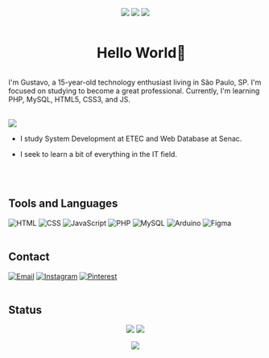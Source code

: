 <p align="center">
   <img src="https://badges.pufler.dev/visits/GuNunesB/GuNunesB"/> 
   <img src="https://badges.pufler.dev/repos/GuNunesB"/>
   <img src="https://badges.pufler.dev/commits/monthly/GuNunesB" />
</p>
<div id="user-content-toc">
   <ul align="center">
   <summary><h1 style="display: inline-block">Hello World👋</h1></summary>
</div>
I'm Gustavo, a 15-year-old technology enthusiast living in São Paulo, SP. I'm focused on studying to become a great professional. Currently, I'm learning PHP, MySQL, HTML5, CSS3, and JS.

<br><img src="https://images.wallpapersden.com/image/download/japanese-castle-pixel-art_bGZnbmWUmZqaraWkpJRmaWVlrWllZQ.jpg"><br>

- I study System Development at ETEC and Web Database at Senac.

- I seek to learn a bit of everything in the IT field.

<br><br>
## Tools and Languages

![HTML](https://img.shields.io/badge/-HTML-E34F26?style=flat&logo=html5&logoColor=white)
![CSS](https://img.shields.io/badge/-CSS-1572B6?style=flat&logo=css3&logoColor=white)
![JavaScript](https://img.shields.io/badge/-JavaScript-F7DF1E?style=flat&logo=javascript&logoColor=black)
![PHP](https://img.shields.io/badge/-PHP-777BB4?style=flat&logo=php&logoColor=white)
![MySQL](https://img.shields.io/badge/-MySQL-4479A1?style=flat&logo=mysql&logoColor=white)
![Arduino](https://img.shields.io/badge/-Arduino-00979D?style=flat&logo=arduino&logoColor=white)
![Figma](https://img.shields.io/badge/-Figma-F24E1E?style=flat&logo=figma&logoColor=white)
<br>
<br>
## Contact

[![Email](https://img.shields.io/badge/-Email-D14836?style=flat&logo=gmail&logoColor=white)](mailto:gununes280@gmail.com)
[![Instagram](https://img.shields.io/badge/-Instagram-E4405F?style=flat&logo=instagram&logoColor=white)](https://www.instagram.com/gu_nunes280/)
[![Pinterest](https://img.shields.io/badge/-Pinterest-BD081C?style=flat&logo=pinterest&logoColor=white)](https://br.pinterest.com/GustavoNunes280/)
<br>
<br>
## Status

<p align = "center">
   <img  src = "https://github-readme-stats.vercel.app/api?username=GuNunesB&show_icons=true&theme=blue-green&line_height=27">
   <img src = "https://github-readme-stats.vercel.app/api/top-langs/?username=GuNunesB&hide=html,css,java,php,mysql,figma,arduino&theme=blue-green">
</p>
       
<p align = "center">
   <img  src="https://github-readme-streak-stats.herokuapp.com/?user=GuNunesB&show_icons=true&locale=en&layout=compact&theme=blue-green&line_height=0" />
</p> 
       
